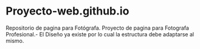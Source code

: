 # Proyecto-web.github.io
Repositorio de pagina para Fotógrafa.
Proyecto de pagina para Fotografa Profesional.-
El Diseño ya existe por lo cual la estructura debe adaptarse al mismo.
